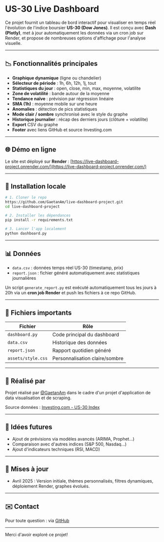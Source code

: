 # US-30 Live Dashboard

Ce projet fournit un tableau de bord interactif pour visualiser en temps réel l'évolution de l'indice boursier **US-30 (Dow Jones)**. Il est conçu avec **Dash (Plotly)**, met à jour automatiquement les données via un cron job sur Render, et propose de nombreuses options d'affichage pour l'analyse visuelle.

---

## 📉 Fonctionnalités principales

- **Graphique dynamique** (ligne ou chandelier)
- **Sélecteur de période** : 1h, 6h, 12h, 1j, tout
- **Statistiques du jour** : open, close, min, max, moyenne, volatilite
- **Zone de volatilité** : bande autour de la moyenne
- **Tendance naïve** : prévision par régression linéaire
- **SMA (1h)** : moyenne mobile sur une heure
- **Anomalies** : détection de pics statistiques
- **Mode clair / sombre** synchronisé avec le style du graphe
- **Historique journalier** : récap des derniers jours (clôture + volatilite)
- **Export** CSV du graphe
- **Footer** avec liens GitHub et source Investing.com

---

## 🌐 Démo en ligne
Le site est déployé sur **Render** : [https://live-dashboard-project.onrender.com/](https://live-dashboard-project.onrender.com/)

---

## 🚀 Installation locale
```bash
# 1. Cloner le repo
https://github.com/GaetanAm/live-dashboard-project.git
cd live-dashboard-project

# 2. Installer les dépendances
pip install -r requirements.txt

# 3. Lancer l'app localement
python dashboard.py
```

---

## 📊 Données
- `data.csv` : données temps réel US-30 (timestamp, prix)
- `report.json` : fichier généré automatiquement avec statistiques journalières

Un script `generate_report.py` est exécuté automatiquement tous les jours à 20h via un **cron job Render** et push les fichiers à ce repo GitHub.

---

## 📄 Fichiers importants

| Fichier | Rôle |
|--------|------|
| `dashboard.py` | Code principal du dashboard |
| `data.csv` | Historique des données |
| `report.json` | Rapport quotidien généré |
| `assets/style.css` | Personnalisation claire/sombre |

---

## 🧱 Réalisé par
Projet réalisé par [@GaetanAm](https://github.com/GaetanAm) dans le cadre d'un projet d'application de data visualisation et de scraping.

Source données : [Investing.com - US-30 Index](https://www.investing.com/indices/us-30)

---

## 🚧 Idées futures
- Ajout de prévisions via modèles avancés (ARIMA, Prophet...)
- Comparaison avec d'autres indices (S&P 500, Nasdaq...)
- Ajout d'indicateurs techniques (RSI, MACD)

---

## 📅 Mises à jour
- Avril 2025 : Version initiale, thèmes personnalisés, filtres dynamiques, déploiement Render, graphes évolués.

---

## ✉️ Contact
Pour toute question : via [GitHub](https://github.com/GaetanAm)

---

Merci d'avoir exploré ce projet!

